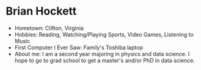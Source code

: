 # Brian Hockett

- Hometown: Clifton, Virginia
- Hobbies: Reading, Watching/Playing Sports, Video Games, Listening to Music
- First Computer I Ever Saw: Family's Toshiba laptop
- About me: I am a second year majoring in physics and data science. I hope to go to grad school to get a master's and/or PhD in data science.
